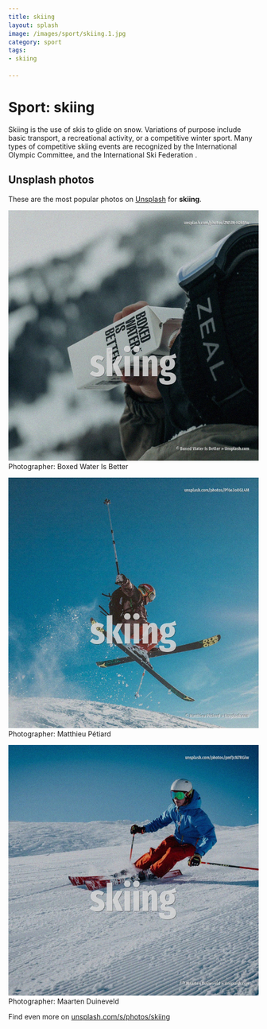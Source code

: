 ```yaml
---
title: skiing
layout: splash
image: /images/sport/skiing.1.jpg
category: sport
tags:
- skiing

---
```

# Sport: skiing

Skiing is the use of skis to glide on snow.
Variations of purpose include basic transport, a recreational activity, or a competitive winter 
sport.
Many types of competitive skiing events are recognized by the International Olympic Committee, and 
the International Ski Federation .

 
## Unsplash photos
These are the most popular photos on [Unsplash](https://unsplash.com) for **skiing**.
 
![skiing](/images/sport/skiing.1.jpg)
Photographer:  Boxed Water Is Better
 
![skiing](/images/sport/skiing.2.jpg)
Photographer:  Matthieu Pétiard
 
![skiing](/images/sport/skiing.3.jpg)
Photographer:  Maarten Duineveld
 
Find even more on [unsplash.com/s/photos/skiing](https://unsplash.com/s/photos/skiing)
 
